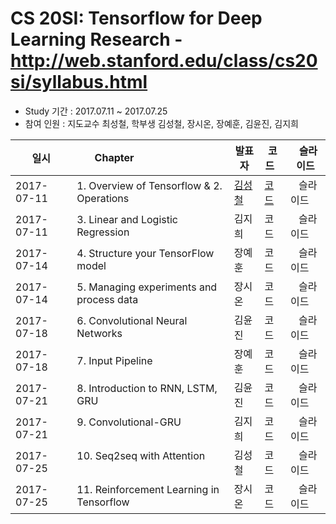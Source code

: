 # CS 20SI: Tensorflow for Deep Learning Research - http://web.stanford.edu/class/cs20si/syllabus.html

- Study 기간 : 2017.07.11 ~ 2017.07.25
- 참여 인원 : 지도교수 최성철, 학부생 김성철, 장시온, 장예훈, 김윤진, 김지희



|     일시     | Chapter                                            |발표자  | 코드   |    슬라이드  |
|--------------|----------------------------------------------------|-------|--------|-------------|
|2017-07-11    | 1. Overview of Tensorflow & 2. Operations          |[김성철](https://github.com/SeongCheol-Kim)  | [코드](https://github.com/SeongCheol-Kim/lab_study_group/blob/master/2017/CS_20SI/code/1.%20Overview%20of%20Tensorflow%20%26%202.%20Operations.ipynb)   |   슬라이드   |
|2017-07-11    | 3. Linear and Logistic Regression                  |김지희  | 코드   |   슬라이드   |
|2017-07-14    | 4. Structure your TensorFlow model                 |장예훈  | 코드   |   슬라이드   |
|2017-07-14    | 5. Managing experiments and process data           |장시온  | 코드   |   슬라이드   |
|2017-07-18    | 6. Convolutional Neural Networks                   |김윤진  | 코드   |   슬라이드   |
|2017-07-18    | 7. Input Pipeline                                  |장예훈  | 코드   |   슬라이드   |
|2017-07-21    | 8. Introduction to RNN, LSTM, GRU                  |김윤진  | 코드   |   슬라이드   |
|2017-07-21    | 9. Convolutional-GRU                               |김지희  | 코드   |   슬라이드   |
|2017-07-25    | 10. Seq2seq with Attention                         |김성철  | 코드   |   슬라이드   |
|2017-07-25    | 11. Reinforcement Learning in Tensorflow           |장시온  | 코드   |   슬라이드   |
